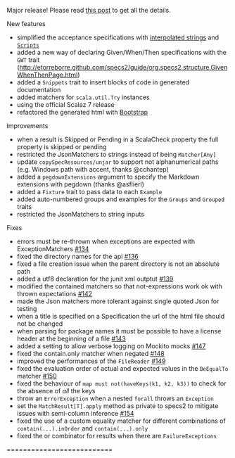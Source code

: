 Major release! Please read [this post](http://etorreborre.blogspot.com/interpolated.html) to get all the details.

New features

 * simplified the acceptance specifications with [interpolated strings](https://github.com/etorreborre/specs2/blob/master/src/test/scala/examples/HelloWorldSpec.scala) and [`Scripts`](https://github.com/etorreborre/specs2/blob/master/src/test/scala/examples/ScriptedHelloWorldSpec.scala)
 * added a new way of declaring Given/When/Then specifications with the `GWT` trait (http://etorreborre.github.com/specs2/guide/org.specs2.structure.GivenWhenThenPage.html)
 * added a `Snippets` trait to insert blocks of code in generated documentation
 * added matchers for `scala.util.Try` instances
 * using the official Scalaz 7 release
 * refactored the generated html with [Bootstrap](http://twitter.github.io/bootstrap)
 
Improvements
 
 * when a result is Skipped or Pending in a ScalaCheck property the full property is skipped or pending
 * restricted the JsonMatchers to strings instead of being `Matcher[Any]`
 * update `copySpecResources/unjar` to support not alphanumerical paths (e.g. Windows path with accent, thanks @cchantep)
 * added a `pegdownExtensions` argument to specify the Markdown extensions with pegdown (thanks @asflierl)
 * added a `Fixture` trait to pass data to each `Example`
 * added auto-numbered groups and examples for the `Groups` and `Grouped` traits
 * restricted the JsonMatchers to string inputs

Fixes

 * errors must be re-thrown when exceptions are expected with ExceptionMatchers [#134](https://github.com/etorreborre/specs2/issues/134)
 * fixed the directory names for the api [#136](https://github.com/etorreborre/specs2/issues/136)
 * fixed a file creation issue when the parent directory is not an absolute path
 * added a utf8 declaration for the junit xml outptut [#139](https://github.com/etorreborre/specs2/issues/139)
 * modified the contained matchers so that not-expressions work ok with thrown expectations [#142](https://github.com/etorreborre/specs2/issues/142)
 * made the Json matchers more tolerant against single quoted Json for testing
 * when a title is specified on a Specification the url of the html file should not be changed
 * when parsing for package names it must be possible to have a license header at the beginning of a file [#143](https://github.com/etorreborre/specs2/issues/143)
 * added a setting to allow verbose logging on Mockito mocks [#147](https://github.com/etorreborre/specs2/issues/147)
 * fixed the contain.only matcher when negated [#148](https://github.com/etorreborre/specs2/issues/148)
 * improved the performances of the `FileReader` [#149](https://github.com/etorreborre/specs2/issues/149)
 * fixed the evaluation order of actual and expected values in the `BeEqualTo` matcher [#150](https://github.com/etorreborre/specs2/issues/150)
 * fixed the behaviour of `map must not(haveKeys(k1, k2, k3))` to check for the absence of _all_ the keys
 * throw an `ErrorException` when a nested `forall` throws an `Exception`
 * set the `MatchResult[T].apply` method as private to specs2 to mitigate issues with semi-column inference [#154](https://github.com/etorreborre/specs2/issues/154)
 * fixed the use of a custom equality matcher for different combinations of `contain(...).inOrder` and `contain(...).only`
 * fixed the or combinator for results when there are `FailureExceptions`

 ==========================

